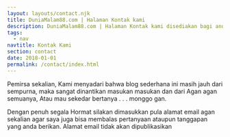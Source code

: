 ```yaml
---
layout: layouts/contact.njk
title: DuniaMalam88.com | Halaman Kontak kami
description: DuniaMalam88.com | Halaman Kontak kami disediakan bagi anda yang akan memberikan komentar, saran maupun kerjasama dengan kami.
tags:
  - nav
navtitle: Kontak Kami
section: contact
date: 2018-01-01
permalink: /contact/index.html
---
```

Pemirsa sekalian, Kami menyadari bahwa blog sederhana ini masih jauh dari sempurna, maka sangat dinantikan masukan masukan dan dari Agan agan semuanya, 
Atau mau sekedar bertanya . . . monggo gan. 

Dengan penuh segala Hormat silakan dimasukkan pula alamat email agan sekalian agar saya juga bisa membalas pertanyaan ataupun tanggapan yang anda berikan. 
Alamat email tidak akan dipublikasikan
